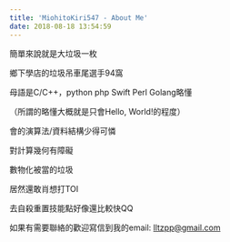 ```yaml
---
title: 'MiohitoKiri547 - About Me'
date: 2018-08-18 13:54:59
---
```

簡單來說就是大垃圾一枚

鄉下學店的垃圾吊車尾選手94窩

母語是C/C++，python php Swift Perl Golang略懂

（所謂的略懂大概就是只會Hello, World!的程度）

會的演算法/資料結構少得可憐

對計算幾何有障礙

數物化被當的垃圾

居然還敢肖想打TOI

去自殺重置技能點好像還比較快QQ

如果有需要聯絡的歡迎寫信到我的email: lltzpp@gmail.com